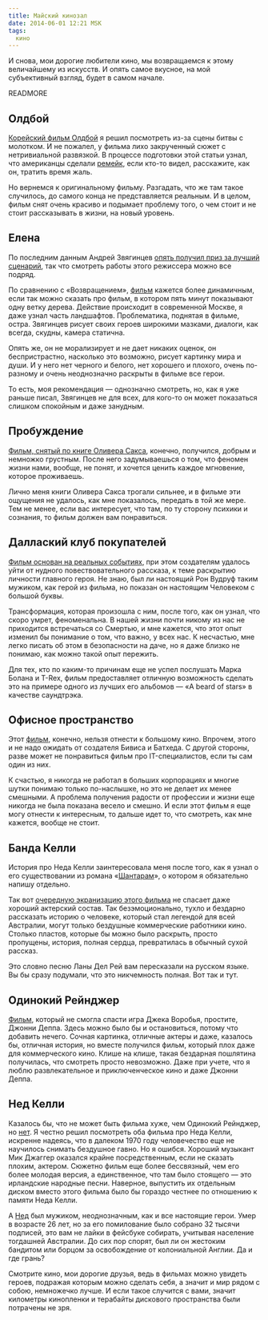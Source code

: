 ```yaml
---
title: Майский кинозал
date: 2014-06-01 12:21 MSK
tags:
  кино
---
```


И снова, мои дорогие любители кино, мы возвращаемся к этому величайшему из искусств. И опять самое вкусное, на мой
субъективный взгляд, будет в самом начале.

READMORE

## Олдбой

[Корейский фильм Олдбой](http://www.kinopoisk.ru/film/75871/) я решил посмотреть из-за сцены битвы с молотком. И не
пожалел, у фильма лихо закрученный сюжет с нетривиальной развязкой. В процессе подготовки этой статьи узнал, что
американцы сделали [ремейк](http://www.kinopoisk.ru/film/431323/), если кто-то видел, расскажите, как он, тратить время
жаль.

Но вернемся к оригинальному фильму. Разгадать, что же там такое случилось, до самого конца не представляется реальным.
И в целом, фильм снят очень красиво и подымает проблему того, о чем стоит и не стоит рассказывать в жизни, на новый
уровень.

## Елена

По последним данным Андрей Звягинцев [опять получил приз за лучший сценарий](http://tvrain.ru/articles/leviafan_zvjagintseva_poluchil_v_kannah_nagradu_za_luchshij_stsenarij-368931/), так что смотреть работы этого режиссера можно все подряд.

По сравнению с «Возвращением», [фильм](http://www.kinopoisk.ru/film/501958/) кажется более динамичным, если так можно
сказать про фильм, в котором пять минут показывают одну ветку дерева. Действие происходит в современной Москве, я даже
узнал часть ландшафтов. Проблематика, поднятая в фильме, остра. Звягинцев рисует своих героев широкими мазками, диалоги,
как всегда, скудны, камера статична.

Опять же, он не морализирует и не дает никаких оценок, он беспристрастно, насколько это возможно, рисует картинку мира и
души. И у него нет черного и белого, нет хорошего и плохого, очень по-разному и очень неоднозначно раскрыты в фильме все
герои.

То есть, моя рекомендация — однозначно смотреть, но, как я уже раньше писал, Звягинцев не для всех, для кого-то он может
показаться слишком спокойным и даже занудным.

## Пробуждение

[Фильм, снятый по книге Оливера Сакса](http://www.kinopoisk.ru/film/2950/), конечно, получился, добрым и немножко
грустным. После него задумываешься о том, что феномен жизни нами, вообще, не понят, и хочется ценить каждое мгновение,
которое проживаешь.

Лично меня книги Оливера Сакса трогали сильнее, и в фильме эти ощущения не удалось, как мне показалось, передать в той
же мере. Тем не менее, если вас интересует, что там, по ту сторону психики и сознания, то фильм должен вам понравиться.

## Даллаский клуб покупателей

[Фильм основан на реальных событиях](http://www.kinopoisk.ru/film/260162/), при этом создателям удалось уйти от нудного
повествовательного рассказа, к теме раскрытию личности главного героя. Не знаю, был ли настоящий Рон Вудруф таким
мужиком, как герой из фильма, но показан он настоящим Человеком с большой буквы.

Трансформация, которая произошла с ним, после того, как он узнал, что скоро умрет, феноменальна. В нашей жизни почти
никому из нас не приходится встречаться со Смертью, и мне кажется, что этот опыт изменил бы понимание о том, что важно,
у всех нас. К несчастью, мне легко писать об этом в безопасности на даче, но я даже близко не понимаю, как можно такой
опыт пережить.

Для тех, кто по каким-то причинам еще не успел послушать Марка Болана и T-Rex, фильм предоставляет отличную возможность
сделать это на примере одного из лучших его альбомов — «A beard of stars» в качестве саундтрэка.

## Офисное пространство

Этот [фильм](http://www.kinopoisk.ru/film/6049/), конечно, нельзя отнести к большому кино. Впрочем, этого и не надо
ожидать от создателя Бивиса и Батхеда. С другой стороны, разве может не понравиться фильм про IT-специалистов, если ты
сам один из них.

К счастью, я никогда не работал в больших корпорациях и многие шутки понимаю только по-наслышке, но это не делает их
менее смешными. А проблема получения радости от профессии и жизни еще никогда не была показана весело и смешно. И если
этот фильм я еще могу отнести к интересным, то дальше идет то, что смотреть, как мне кажется, вообще не стоит.

## Банда Келли

История про Неда Келли заинтересовала меня после того, как я узнал о его существовании из романа
«[Шантарам](http://ru.wikipedia.org/wiki/%D0%A8%D0%B0%D0%BD%D1%82%D0%B0%D1%80%D0%B0%D0%BC_%28%D1%80%D0%BE%D0%BC%D0%B0%D0%BD%29)»,
о котором я обязательно напишу отдельно.

Так вот [очередную экранизацию этого фильма](http://www.kinopoisk.ru/film/5572/) не спасает даже хороший актерский
состав. Так безэмоционально, тухло и бездарно рассказать историю о человеке, который стал легендой для всей Австралии,
могут только бездушные коммерческие работники кино. Столько пластов, которые бы можно было раскрыть, просто пропущены,
история, полная сердца, превратилась в обычный сухой рассказ.

Это словно песню Ланы Дел Рей вам пересказали на русском языке. Вы бы сразу подумали, что это никчемность полная. Вот
так и тут.

## Одинокий Рейнджер

[Фильм](http://www.kinopoisk.ru/film/461981/), который не смогла спасти игра Джека Воробья, простите, Джонни Деппа.
Здесь можно было бы и остановиться, потому что добавить нечего. Сочная картинка, отличные актеры и даже, казалось бы,
отличная история, но вместе получился фильм, который плох даже для коммерческого кино. Клише на клише, такая бездарная
пошлятина получилась, что смотреть просто невозможно. Даже при учете, что я люблю развлекательное и приключенческое кино
и даже Джонни Деппа.

## Нед Келли

Казалось бы, что не может быть фильма хуже, чем Одинокий Рейнджер, но [нет](http://www.kinopoisk.ru/film/22933/). Я
честно решил посмотреть оба фильма про Неда Келли, искренне надеясь, что в далеком 1970 году человечество еще не
научилось снимать бездушное гавно. Но я ошибся. Хороший музыкант Мик Джаггер оказался крайне посредственным, если не
сказать плохим, актером. Сюжетно фильм еще более бессвязный, чем его более молодая версия, а единственное, что там было
стоящего — это ирландские народные песни. Наверное, выпустить их отдельным диском вместо этого фильма было бы гораздо
честнее по отношению к памяти Неда Келли.

А [Нед](http://ru.wikipedia.org/wiki/%D0%9D%D0%B5%D0%B4_%D0%9A%D0%B5%D0%BB%D0%BB%D0%B8) был мужиком, неоднозначным, как
и все настоящие герои. Умер в возрасте 26 лет, но за его помилование было собрано 32 тысячи подписей, это вам не лайки в
фейсбуке собирать, учитывая население тогдашней Австралии. До сих пор спорят, был ли он жестоким бандитом или
борцом за освобождение от колониальной Англии. Да и где грань?

Смотрите кино, мои дорогие друзья, ведь в фильмах можно увидеть героев, подражая которым можно сделать себя, а значит и
мир рядом с собою, немножечко лучше. И если такое случится с вами, значит километры кинопленки и терабайты дискового
пространства были потрачены не зря.
